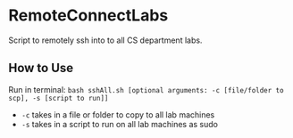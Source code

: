 # RemoteConnectLabs
Script to remotely ssh into to all CS department labs.

## How to Use
Run in terminal: `bash sshAll.sh [optional arguments: -c [file/folder to scp], -s [script to run]]`

- `-c` takes in a file or folder to copy to all lab machines
- `-s` takes in a script to run on all lab machines as sudo
